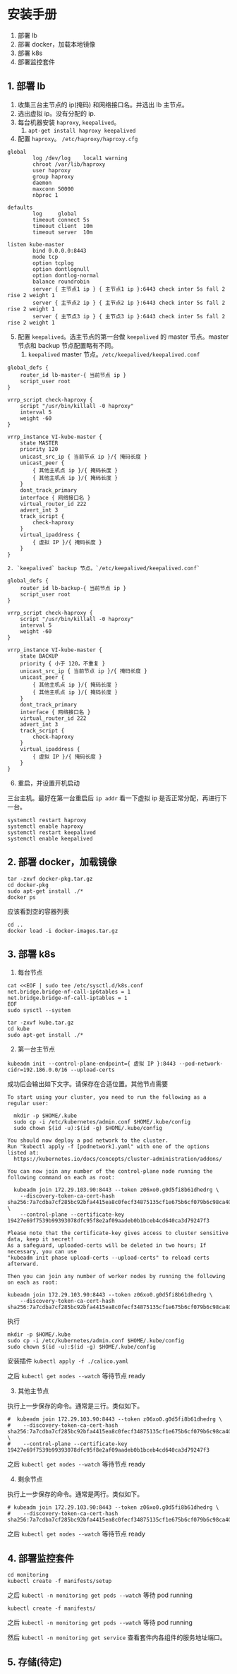 # 安装手册

1. 部署 lb
2. 部署 docker，加载本地镜像
3. 部署 k8s
4. 部署监控套件

## 1. 部署 lb

1. 收集三台主节点的 ip(掩码) 和网络接口名。并选出 lb 主节点。
2. 选出虚拟 ip。没有分配的 ip. 
3. 每台机器安装 `haproxy`, `keepalived`。
    1. `apt-get install haproxy keepalived`
4. 配置 `haproxy`。 `/etc/haproxy/haproxy.cfg`

```
global
        log /dev/log    local1 warning
        chroot /var/lib/haproxy
        user haproxy
        group haproxy
        daemon
        maxconn 50000
        nbproc 1

defaults
        log     global
        timeout connect 5s
        timeout client  10m
        timeout server  10m

listen kube-master
        bind 0.0.0.0:8443
        mode tcp
        option tcplog
        option dontlognull
        option dontlog-normal
        balance roundrobin
        server { 主节点1 ip } { 主节点1 ip }:6443 check inter 5s fall 2 rise 2 weight 1
        server { 主节点2 ip } { 主节点2 ip }:6443 check inter 5s fall 2 rise 2 weight 1
        server { 主节点3 ip } { 主节点3 ip }:6443 check inter 5s fall 2 rise 2 weight 1
```

5. 配置 `keepalived`。选主节点的第一台做 `keepalived` 的 master 节点。master 节点和 backup 节点配置略有不同。
    1. `keepalived` master 节点。`/etc/keepalived/keepalived.conf`

```
global_defs {
    router_id lb-master-{ 当前节点 ip }
    script_user root
}

vrrp_script check-haproxy {
    script "/usr/bin/killall -0 haproxy"
    interval 5
    weight -60
}

vrrp_instance VI-kube-master {
    state MASTER
    priority 120
    unicast_src_ip { 当前节点 ip }/{ 掩码长度 }
    unicast_peer {
        { 其他主机点 ip }/{ 掩码长度 }
        { 其他主机点 ip }/{ 掩码长度 }
    }
    dont_track_primary
    interface { 网络接口名 }
    virtual_router_id 222
    advert_int 3
    track_script {
        check-haproxy
    }
    virtual_ipaddress {
        { 虚拟 IP }/{ 掩码长度 }
    }
}
```

    2. `keepalived` backup 节点。`/etc/keepalived/keepalived.conf`

```
global_defs {
    router_id lb-backup-{ 当前节点 ip }
    script_user root
}

vrrp_script check-haproxy {
    script "/usr/bin/killall -0 haproxy"
    interval 5
    weight -60
}

vrrp_instance VI-kube-master {
    state BACKUP
    priority { 小于 120，不重复 }
    unicast_src_ip { 当前节点 ip }/{ 掩码长度 }
    unicast_peer {
        { 其他主机点 ip }/{ 掩码长度 }
        { 其他主机点 ip }/{ 掩码长度 }
    }
    dont_track_primary
    interface { 网络接口名 }
    virtual_router_id 222
    advert_int 3
    track_script {
        check-haproxy
    }
    virtual_ipaddress {
        { 虚拟 IP }/{ 掩码长度 }
    }
}
```

6. 重启，并设置开机启动

三台主机。最好在第一台重启后 `ip addr` 看一下虚拟 ip 是否正常分配，再进行下一台。

```shell
systemctl restart haproxy
systemctl enable haproxy
systemctl restart keepalived
systemctl enable keepalived
```

## 2. 部署 docker，加载镜像

```shell
tar -zxvf docker-pkg.tar.gz
cd docker-pkg
sudo apt-get install ./*
docker ps
```

应该看到空的容器列表

```
cd ..
docker load -i docker-images.tar.gz
```

## 3. 部署 k8s

1. 每台节点

```
cat <<EOF | sudo tee /etc/sysctl.d/k8s.conf
net.bridge.bridge-nf-call-ip6tables = 1
net.bridge.bridge-nf-call-iptables = 1
EOF
sudo sysctl --system

tar -zxvf kube.tar.gz
cd kube
sudo apt-get install ./*
```

2. 第一台主节点

```
kubeadm init --control-plane-endpoint={ 虚拟 IP }:8443 --pod-network-cidr=192.186.0.0/16 --upload-certs
```

成功后会输出如下文字。请保存在合适位置。其他节点需要

```
To start using your cluster, you need to run the following as a regular user:

  mkdir -p $HOME/.kube
  sudo cp -i /etc/kubernetes/admin.conf $HOME/.kube/config
  sudo chown $(id -u):$(id -g) $HOME/.kube/config

You should now deploy a pod network to the cluster.
Run "kubectl apply -f [podnetwork].yaml" with one of the options listed at:
  https://kubernetes.io/docs/concepts/cluster-administration/addons/

You can now join any number of the control-plane node running the following command on each as root:

  kubeadm join 172.29.103.90:8443 --token z06xo0.g0d5fi8b61dhedrg \
    --discovery-token-ca-cert-hash sha256:7a7cdba7cf285bc92bfa4415ea8c0fecf34875135cf1e675b6cf079b6c98ca40 \
    --control-plane --certificate-key 19427e69f7539b99393078dfc95f8e2af09aadeb0b1bceb4cd640ca3d79247f3

Please note that the certificate-key gives access to cluster sensitive data, keep it secret!
As a safeguard, uploaded-certs will be deleted in two hours; If necessary, you can use
"kubeadm init phase upload-certs --upload-certs" to reload certs afterward.

Then you can join any number of worker nodes by running the following on each as root:

kubeadm join 172.29.103.90:8443 --token z06xo0.g0d5fi8b61dhedrg \
    --discovery-token-ca-cert-hash sha256:7a7cdba7cf285bc92bfa4415ea8c0fecf34875135cf1e675b6cf079b6c98ca40
```

执行

```
mkdir -p $HOME/.kube
sudo cp -i /etc/kubernetes/admin.conf $HOME/.kube/config
sudo chown $(id -u):$(id -g) $HOME/.kube/config
```

安装插件 `kubectl apply -f ./calico.yaml`

之后 `kubectl get nodes --watch` 等待节点 ready

3. 其他主节点

执行上一步保存的命令。通常是三行。类似如下。

```
#  kubeadm join 172.29.103.90:8443 --token z06xo0.g0d5fi8b61dhedrg \
#    --discovery-token-ca-cert-hash sha256:7a7cdba7cf285bc92bfa4415ea8c0fecf34875135cf1e675b6cf079b6c98ca40 \
#    --control-plane --certificate-key 19427e69f7539b99393078dfc95f8e2af09aadeb0b1bceb4cd640ca3d79247f3
```

之后 `kubectl get nodes --watch` 等待节点 ready

4. 剩余节点

执行上一步保存的命令。通常是两行。类似如下。

```
# kubeadm join 172.29.103.90:8443 --token z06xo0.g0d5fi8b61dhedrg \
#    --discovery-token-ca-cert-hash sha256:7a7cdba7cf285bc92bfa4415ea8c0fecf34875135cf1e675b6cf079b6c98ca40
```

之后 `kubectl get nodes --watch` 等待节点 ready

## 4. 部署监控套件

```
cd monitoring
kubectl create -f manifests/setup
```

之后 `kubectl -n monitoring get pods --watch` 等待 pod running

```
kubectl create -f manifests/
```

之后 `kubectl -n monitoring get pods --watch` 等待 pod running

然后 `kubectl -n monitoring get service` 查看套件内各组件的服务地址端口。

## 5. 存储(待定)
